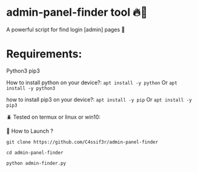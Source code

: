 # admin-panel-finder tool 🔥🔫

A powerful script for find login [admin] pages 💯

# Requirements:


Python3
pip3


How to install python on your device?:
`apt install -y python`
Or
`apt install -y python3`

how to install pip3 on your device?:
`apt install -y pip`
Or
`apt install -y pip3`


🪲 Tested on termux or linux or win10:

📌 How to Launch ?

`git clone https://github.com/C4ssif3r/admin-panel-finder`

`cd admin-panel-finder`

`python admin-finder.py`


